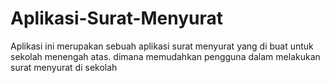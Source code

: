 # Aplikasi-Surat-Menyurat
Aplikasi ini merupakan sebuah aplikasi surat menyurat yang di buat untuk sekolah menengah atas. dimana memudahkan pengguna dalam melakukan surat menyurat di sekolah
